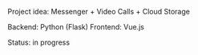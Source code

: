 Project idea: Messenger + Video Calls + Cloud Storage

Backend: Python (Flask)
Frontend: Vue.js

Status: in progress
